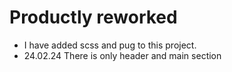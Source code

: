 # Productly reworked
- I have added scss and pug to this project.
- 24.02.24 There is only header and main section